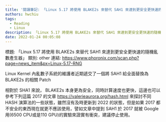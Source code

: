 ```yaml
---
title: '閱讀筆記: 「Linux 5.17 將使用 BLAKE2s 來替代 SAH1 來達到更安全更快速的隨機亂數產生器」'
authors: hwchiu
tags:
  - Reading
  - Linux
description: 「Linux 5.17 將使用 BLAKE2s 來替代 SAH1 來達到更安全更快速的隨機亂數產生器」
date: 2022-01-24 00:05:08
---
```


標題: 「Linux 5.17 將使用 BLAKE2s 來替代 SAH1 來達到更安全更快速的隨機亂數產生器」
類別: other
連結: https://www.phoronix.com/scan.php?page=news_item&px=Linux-5.17-RNG

Linux Kernel 內亂數子系統的維護者近期遞交了一個將 SAH1 給全面替換為 BLAKE2s 的相關 Patch

相對於 SHA1 來說， BLAKE2s 本身更為安全，同時計算速度也更快，這邊也可以參考下列這篇 2017 的文章
https://valerieaurora.org/hash.html 來探討不同 HASH 演算法的一些狀態，雖然沒有及時更新到 2022 的狀態，但是如果 2017 都
不安全的東西現在就更不應該使用，譬如文章中提到 SAH1 於 2017 就被 Google 用(6500 CPU或是110 GPU)的實驗來證實有衝突，建議停止使用。

